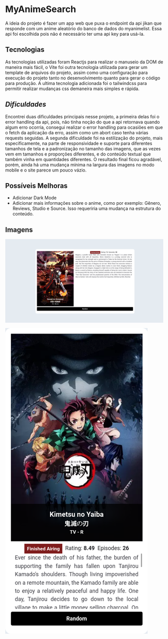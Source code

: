 # MyAnimeSearch
A ideia do projeto é fazer um app web que puxa o endpoint da api jikan que responde com um anime aleatório do banco de dados do myanimelist. Essa api foi escolhida pois não é necessário ter uma api key para usá-la.

## Tecnologias 
As tecnologias utilizadas foram Reactjs para realizar o manuseio da DOM de maneira mais fácil, o Vite foi outra tecnologia utilizada para gerar um template de arquivos do projeto, assim como uma configuração para execução do projeto tanto no desenvolvimento quanto para gerar o código para produção. A ultima tecnologia adicionada foi o tailwindcss para permitir realizar mudanças css demaneira mais simples e rápida.

## *******Dificuldades*******
Encontrei duas dificuldades principais nesse projeto, a primeira delas foi o error handling da api, pois, não tinha noção do que a api retornava quando algum erro ocorria, consegui realizar o error handling para ocasiões em que o fetch da aplicação da erro, assim como um abort caso tenha várias requests seguidas. A segunda dificuldade foi na estilização do projeto, mais especificamente, na parte de responsividade e suporte para diferentes tamanhos de tela e a padronização no tamanho das imagens, que as vezes vem em tamanhos e proporções diferentes, e do conteúdo textual que também vinha em quantidades diferentes. O resultado final ficou agradável, porém, ainda há uma mudança mínima na largura das imagens no modo mobile e o site parece um pouco vázio.

## Possíveis Melhoras 
- Adicionar Dark Mode
- Adicionar mais informações sobre o anime, como por exemplo: Gênero, Reviews, Studio e Source. Isso requeriria uma mudança na estrutura do conteúdo.

## Imagens

![WideScreen](Images/widescreen.png)

![Mobile](Images/mobile.png)
